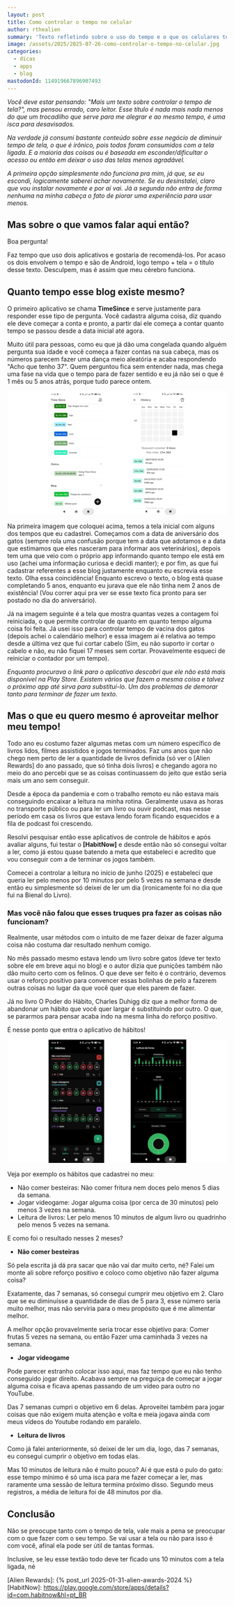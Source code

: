 ```yaml
---
layout: post
title: Como controlar o tempo no celular
author: rthealien
summary: 'Texto refletindo sobre o uso do tempo e o que os celulares tem a ver com isso.'
image: /assets/2025/2025-07-26-como-controlar-o-tempo-no-celular.jpg
categories:
  - dicas
  - apps
  - blog
mastodonId: 114919667896907493
---
```

*Você deve estar pensando: "Mais um texto sobre controlar o tempo de tela?", mas pensou errado, caro leitor. Esse título é nada mais nada menos do que um trocadilho que serve para me alegrar e ao mesmo tempo, é uma isca para desavisados.*

*Na verdade já consumi bastante conteúdo sobre esse negócio de diminuir tempo de tela, o que é irônico, pois todos foram consumidos com a tela ligada. E a maioria das coisas ou é baseada em esconder/dificultar o acesso ou então em deixar o uso das telas menos agradável.*

*A primeira opção simplesmente não funciona pra mim, já que, se eu escondi, logicamente saberei achar novamente. Se eu desinstalei, claro que vou instalar novamente e por aí vai. Já a segunda não entra de forma nenhuma na minha cabeça o fato de piorar uma experiência para usar menos.*

## Mas sobre o que vamos falar aqui então?

Boa pergunta!

Faz tempo que uso dois aplicativos e gostaria de recomendá-los. Por acaso os dois envolvem o tempo e são de Android, logo tempo + tela = o título desse texto. Desculpem, mas é assim que meu cérebro funciona.

## Quanto tempo esse blog existe mesmo?

O primeiro aplicativo se chama **TimeSince** e serve justamente para responder esse tipo de pergunta. Você cadastra alguma coisa, diz quando ele deve começar a conta e pronto, a partir daí ele começa a contar quanto tempo se passou desde a data inicial até agora.

Muito útil para pessoas, como eu que já dão uma congelada quando alguém pergunta sua idade e você começa a fazer contas na sua cabeça, mas os números parecem fazer uma dança meio aleatória e acaba respondendo "Acho que tenho 37". Quem perguntou fica sem entender nada, mas chega uma fase na vida que o tempo para de fazer sentido e eu já não sei o que é 1 mês ou 5 anos atrás, porque tudo parece ontem.

![Telas do aplicativo TimeSince. A primeira tela mostra uma lista de eventos e o tempo que passou desde que os mesmos foram cadastrados, já na segunda tela mostra a quantidade de vezes que um dos eventos foi reiniciada e quanto tempo se passou desde cada reinicio.](/assets/2025/2025-07-28-timesince.png)

Na primeira imagem que coloquei acima, temos a tela inicial com alguns dos tempos que eu cadastrei. Começamos com a data de aniversário dos gatos (sempre rola uma confusão porque tem a data que adotamos e a data que estimamos que eles nasceram para informar aos veterinários), depois tem uma que veio com o próprio app informando quanto tempo ele está em uso (achei uma informação curiosa e decidi manter); e por fim, as que fui cadastrar referentes a esse blog justamente enquanto eu escrevia esse texto. Olha essa coincidência! Enquanto escrevo o texto, o blog está quase completando 5 anos, enquanto eu jurava que ele não tinha nem 2 anos de existência! (Vou correr aqui pra ver se esse texto fica pronto para ser postado no dia do aniversário).

Já na imagem seguinte é a tela que mostra quantas vezes a contagem foi reiniciada, o que permite controlar de quanto em quanto tempo alguma coisa foi feita. Já usei isso para controlar tempo de vacina dos gatos (depois achei o calendário melhor) e essa imagem aí é relativa ao tempo desde a última vez que fui cortar cabelo (Sim, eu não suporto ir cortar o cabelo e não, eu não fiquei 17 meses sem cortar. Provavelmente esqueci de reiniciar o contador por um tempo).

*Enquanto procurava o link para o aplicativo descobri que ele não está mais disponível na Play Store. Existem vários que fazem a mesma coisa e talvez o próximo app até sirva para substituí-lo. Um dos problemas de demorar tanto para terminar de fazer um texto.*

## Mas o que eu quero mesmo é aproveitar melhor meu tempo!

Todo ano eu costumo fazer algumas metas com um número específico de livros lidos, filmes assistidos e jogos terminados. Faz uns anos que não chego nem perto de ler a quantidade de livros definida (só ver o [Alien Rewards] do ano passado, que só tinha dois livros) e chegando agora no meio do ano percebi que se as coisas continuassem do jeito que estão seria mais um ano sem conseguir.

Desde a época da pandemia e com o trabalho remoto eu não estava mais conseguindo encaixar a leitura na minha rotina. Geralmente usava as horas no transporte público ou para ler um livro ou ouvir podcast, mas nesse período em casa os livros que estava lendo foram ficando esquecidos e a fila de podcast foi crescendo.

Resolvi pesquisar então esse aplicativos de controle de hábitos e após avaliar alguns, fui testar o **[HabitNow]** e desde então não só consegui voltar a ler, como já estou quase batendo a meta que estabeleci e acredito que vou conseguir com a de terminar os jogos também.

Comecei a controlar a leitura no início de junho (2025) e estabeleci que queria ler pelo menos por 10 minutos por pelo 5 vezes na semana e desde então eu simplesmente só deixei de ler um dia (ironicamente foi no dia que fui na Bienal do Livro). 

### Mas você não falou que esses truques pra fazer as coisas não funcionam?

Realmente, usar métodos com o intuito de me fazer deixar de fazer alguma coisa não costuma dar resultado nenhum comigo. 

No mês passado mesmo estava lendo um livro sobre gatos (deve ter texto sobre ele em breve aqui no blog) e o autor dizia que punições também não dão muito certo com os felinos. O que deve ser feito é o contrário, devemos usar o reforço positivo para convencer essas bolinhas de pelo a fazerem outras coisas no lugar da que você quer que eles parem de fazer.

Já no livro O Poder do Hábito, Charles Duhigg diz que a melhor forma de abandonar um hábito que você quer largar é substituindo por outro. O que, se pararmos para pensar acaba indo na mesma linha do reforço positivo.

É nesse ponto que entra o aplicativo de hábitos!

![Telas do aplicativo HabitNow. A primeira tela mostra uma lista de hábitos cadastrados com os últimos 7 dias e indicações se os mesmo foram feitos ou não. A segunda tela mostra as estatísticas do hábito de leitura de livros onde podemos ver a quantidade de horas lidas, quantas semanas o hábito foi cumprido e a média de horas lidas por mês.](/assets/2025/2025-07-28-habitnow.png)

Veja por exemplo os hábitos que cadastrei no meu:

- Não comer besteiras: Não comer fritura nem doces pelo menos 5 dias da semana.
- Jogar videogame: Jogar alguma coisa (por cerca de 30 minutos) pelo menos 3 vezes na semana.
- Leitura de livros: Ler pelo menos 10 minutos de algum livro ou quadrinho pelo menos 5 vezes na semana.

E como foi o resultado nesses 2 meses?

- **Não comer besteiras**

Só pela escrita já dá pra sacar que não vai dar muito certo, né? Falei um monte ali sobre reforço positivo e coloco como objetivo não fazer alguma coisa?

Exatamente, das 7 semanas, só consegui cumprir meu objetivo em 2. Claro que se eu diminuísse a quantidade de dias de 5 para 3, esse número seria muito melhor, mas não serviria para o meu propósito que é me alimentar melhor.

A melhor opção provavelmente seria trocar esse objetivo para: Comer frutas 5 vezes na semana, ou então Fazer uma caminhada 3 vezes na semana.

- **Jogar videogame**

Pode parecer estranho colocar isso aqui, mas faz tempo que eu não tenho conseguido jogar direito. Acabava sempre na preguiça de começar a jogar alguma coisa e ficava apenas passando de um vídeo para outro no YouTube.

Das 7 semanas cumpri o objetivo em 6 delas. Aproveitei também para jogar coisas que não exigem muita atenção e volta e meia jogava ainda com meus vídeos do Youtube rodando em paralelo.

- **Leitura de livros**

Como já falei anteriormente, só deixei de ler um dia, logo, das 7 semanas, eu consegui cumprir o objetivo em todas elas.

Mas 10 minutos de leitura não é muito pouco? Aí é que está o pulo do gato: esse tempo mínimo é só uma isca para me fazer começar a ler, mas raramente uma sessão de leitura termina próximo disso. Segundo meus registros, a média de leitura foi de 48 minutos por dia.

## Conclusão

Não se preocupe tanto com o tempo de tela, vale mais a pena se preocupar com o que fazer com o seu tempo. Se vai usar a tela ou não para isso é com você, afinal ela pode ser útil de tantas formas.

Inclusive, se leu esse textão todo deve ter ficado uns 10 minutos com a tela ligada, né

[Alien Rewards]: {% post_url 2025-01-31-alien-awards-2024 %}
[HabitNow]: https://play.google.com/store/apps/details?id=com.habitnow&hl=pt_BR


